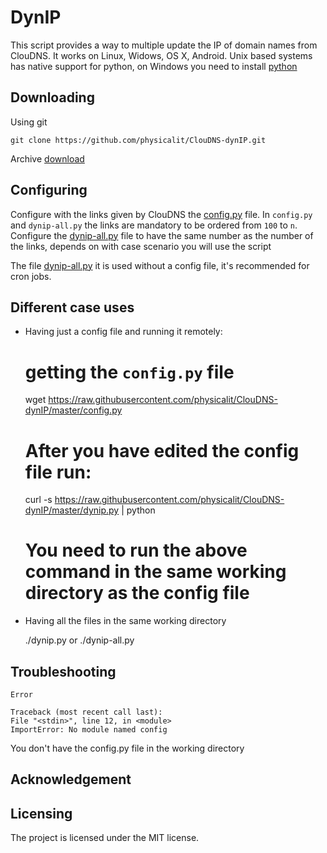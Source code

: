 DynIP
=====

This script provides a way to multiple update the IP of domain names from ClouDNS.
It works on Linux, Widows, OS X, Android. Unix based systems has native support for python,
on Windows you need to install [python](https://www.python.org/downloads/windows/)

## Downloading

Using git

    git clone https://github.com/physicalit/ClouDNS-dynIP.git

Archive [download](https://github.com/physicalit/ClouDNS-dynIP/archive/master.zip)

## Configuring

Configure with the links given by ClouDNS the [config.py](https://github.com/physicalit/ClouDNS-dynIP/blob/master/config.py#L11#L13) file. In `config.py` and `dynip-all.py` the links are mandatory to be ordered from `100` to `n`.
Configure the [dynip-all.py](https://github.com/physicalit/ClouDNS-dynIP/blob/master/dynip-all.py#L24) file  to have the same number as the number of the links, depends on with case scenario you will use the script

The file [dynip-all.py](https://github.com/physicalit/ClouDNS-dynIP/blob/master/dynip-all.py#L12#L25) it is used without
a config file, it's recommended for cron jobs.

## Different case uses

* Having just a config file and running it remotely:

    # getting the `config.py` file
    wget https://raw.githubusercontent.com/physicalit/ClouDNS-dynIP/master/config.py
    # After you have edited the config file run:
    curl -s https://raw.githubusercontent.com/physicalit/ClouDNS-dynIP/master/dynip.py | python
    # You need to run the above command in the same working directory as the config file

* Having all the files in the same working directory

    ./dynip.py
    or
    ./dynip-all.py

## Troubleshooting

`Error`

    Traceback (most recent call last):
    File "<stdin>", line 12, in <module>
    ImportError: No module named config

You don't have the config.py file in the working directory

## Acknowledgement

## Licensing

The project is licensed under the MIT license.
